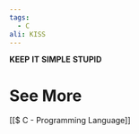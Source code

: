 ```yaml
---
tags:
  - C
ali: KISS
---
```


**KEEP**
**IT**
**SIMPLE**
**STUPID**

# See More
[[$ C - Programming Language]]
